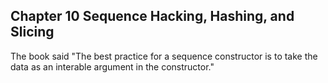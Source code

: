 ## Chapter 10 Sequence Hacking, Hashing, and Slicing
The book said "The best practice for a sequence constructor is to take the data as an interable argument in the constructor."
